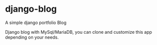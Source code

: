 # django-blog
A simple django portfolio Blog

Django blog with MySql/MariaDB, you can clone and customize this app depending on your needs. 
